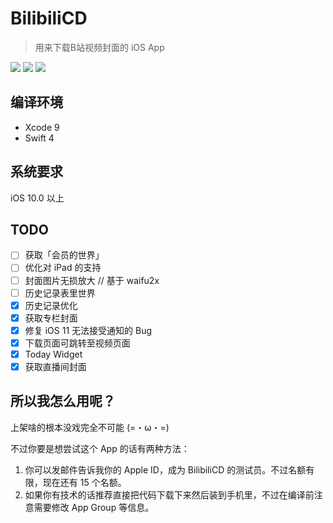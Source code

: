 # BilibiliCD
> 用来下载B站视频封面的 iOS App

![](https://github.com/LiulietLee/BilibiliCD/blob/master/Screenshots/IMG_1943.PNG)
![](https://github.com/LiulietLee/BilibiliCD/blob/master/Screenshots/IMG_1944.PNG)
![](https://github.com/LiulietLee/BilibiliCD/blob/master/Screenshots/IMG_1945.PNG)


## 编译环境
- Xcode 9
- Swift 4

## 系统要求
iOS 10.0 以上

## TODO
- [ ] 获取「会员的世界」
- [ ] 优化对 iPad 的支持
- [ ] 封面图片无损放大 // 基于 waifu2x
- [ ] 历史记录表里世界
- [X] 历史记录优化
- [X] 获取专栏封面
- [X] 修复 iOS 11 无法接受通知的 Bug
- [X] 下载页面可跳转至视频页面
- [X] Today Widget
- [X] 获取直播间封面

## 所以我怎么用呢？
上架啥的根本没戏完全不可能 (=・ω・=)

不过你要是想尝试这个 App 的话有两种方法：
1. 你可以发邮件告诉我你的 Apple ID，成为 BilibiliCD 的测试员。不过名额有限，现在还有 15 个名额。
2. 如果你有技术的话推荐直接把代码下载下来然后装到手机里，不过在编译前注意需要修改 App Group 等信息。
